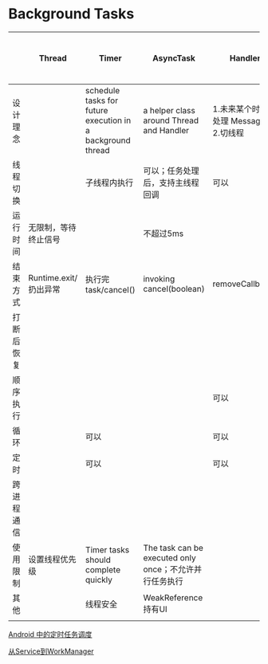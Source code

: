 # Background Tasks

|            | Thread                | Timer                                                      | AsyncTask                                              | Handler                                 | HandlerThread                                                | Service                    | 前台服务                         | 后台服务 | IntentService                                | 绑定服务   | jobscheduler               | AlarmManager                   | RxJava             |            |
| ---------- | --------------------- | ---------------------------------------------------------- | ------------------------------------------------------ | --------------------------------------- | ------------------------------------------------------------ | -------------------------- | -------------------------------- | -------- | -------------------------------------------- | ---------- | -------------------------- | ------------------------------ | ------------------ | ---------- |
| 设计理念   |                       | schedule tasks for future execution in a background thread | a helper class around Thread and Handler               | 1.未来某个时间点处理 Messages；2.切线程 | A Thread that has a Looper. The Looper can then be used to create Handlers | 执行长时间操作而不提供界面 | 请限制应用使用前台服务           | 26有限制 | 使用工作线程逐一处理所有启动请求             |            | 条件触发，批量处理后台任务 | 在应用生命周期之外定时执行操作 |                    | 设计理念   |
| 线程切换   |                       | 子线程内执行                                               | 可以；任务处理后，支持主线程回调                       | 可以                                    | 可以                                                         | 不支持                     | 不支持                           |          | 支持                                         | 不支持     | 不支持                     | 不支持                         | 随便切             | 线程切换   |
| 运行时间   | 无限制，等待终止信号  |                                                            | 不超过5ms                                              |                                         | 无限制                                                       |                            | 无限制                           |          |                                              | 无限制     | 无限制                     |                                |                    | 运行时间   |
| 结束方式   | Runtime.exit/扔出异常 | 执行完task/cancel()                                        | invoking cancel(boolean)                               | removeCallbacks                         |                                                              |                            | stopSelf                         |          |                                              | 无组件绑定 |                            |                                | onError/onComplete | 结束方式   |
| 打断后恢复 |                       |                                                            |                                                        |                                         |                                                              |                            | onStartCommand返回值决定是否粘性 |          |                                              |            | 支持（包括重启）           | 支持                           |                    | 打断后恢复 |
| 顺序执行   |                       |                                                            |                                                        | 可以                                    |                                                              |                            |                                  |          |                                              |            |                            |                                | 操作符支持         | 顺序执行   |
| 循环       |                       | 可以                                                       |                                                        | 可以                                    |                                                              |                            |                                  |          |                                              |            | 支持                       |                                | 操作符支持         | 循环       |
| 定时       |                       | 可以                                                       |                                                        | 可以                                    |                                                              |                            |                                  |          |                                              |            | 支持                       | 支持                           | 操作符支持         | 定时       |
| 跨进程通信 |                       |                                                            |                                                        |                                         |                                                              |                            |                                  |          |                                              | AIDL       |                            |                                |                    | 跨进程通信 |
| 使用限制   | 设置线程优先级        | Timer tasks should complete quickly                        | The task can be executed only once；不允许并行任务执行 |                                         | 设置线程优先级                                               |                            |                                  |          | 无法操作UI；只能同步顺序执行；操作无法被打断 |            | sdk>23                     |                                |                    | 使用限制   |
| 其他       |                       | 线程安全                                                   | WeakReference持有UI                                    |                                         |                                                              |                            |                                  |          |                                              |            |                            | 与广播接收器结合使用           |                    | 其他       |
|            |                       |                                                            |                                                        |                                         |                                                              |                            |                                  |          |                                              |            |                            |                                |                    |            |



[Android 中的定时任务调度](https://juejin.im/post/595c9061f265da6c22119084)

[从Service到WorkManager](https://juejin.im/post/5b04d064f265da0b80711759)